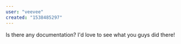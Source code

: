 ```yaml
---
user: "veevee"
created: "1538485297"
---
```


Is there any documentation? I'd love to see what you guys did there!
